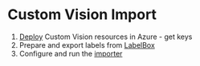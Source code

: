 # Custom Vision Import



1. [Deploy](ARM) Custom Vision resources in Azure - get keys
2. Prepare and export labels from [LabelBox](https://www.labelbox.com)
3. Configure and run the [importer](App)
